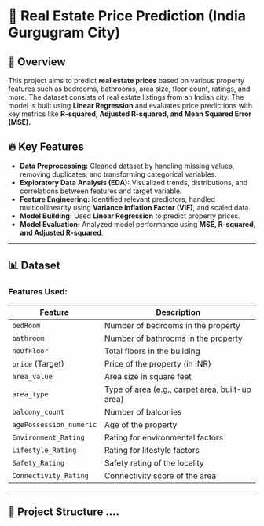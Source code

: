 # 🏡 Real Estate Price Prediction (India Gurgugram City)

## 📌 Overview
This project aims to predict **real estate prices** based on various property features such as bedrooms, bathrooms, area size, floor count, ratings, and more. The dataset consists of real estate listings from an Indian city. The model is built using **Linear Regression** and evaluates price predictions with key metrics like **R-squared, Adjusted R-squared, and Mean Squared Error (MSE).**

## 🔥 Key Features
- **Data Preprocessing:** Cleaned dataset by handling missing values, removing duplicates, and transforming categorical variables.
- **Exploratory Data Analysis (EDA):** Visualized trends, distributions, and correlations between features and target variable.
- **Feature Engineering:** Identified relevant predictors, handled multicollinearity using **Variance Inflation Factor (VIF)**, and scaled data.
- **Model Building:** Used **Linear Regression** to predict property prices.
- **Model Evaluation:** Analyzed model performance using **MSE, R-squared, and Adjusted R-squared**.

---

## 📊 Dataset
### **Features Used:**
| Feature                | Description |
|------------------------|-------------|
| `bedRoom`              | Number of bedrooms in the property |
| `bathroom`             | Number of bathrooms in the property |
| `noOfFloor`            | Total floors in the building |
| `price` (Target)       | Price of the property (in INR) |
| `area_value`           | Area size in square feet |
| `area_type`            | Type of area (e.g., carpet area, built-up area) |
| `balcony_count`        | Number of balconies |
| `agePossession_numeric` | Age of the property |
| `Environment_Rating`   | Rating for environmental factors |
| `Lifestyle_Rating`     | Rating for lifestyle factors |
| `Safety_Rating`        | Safety rating of the locality |
| `Connectivity_Rating`  | Connectivity score of the area |

---

## 📌 Project Structure  ....
